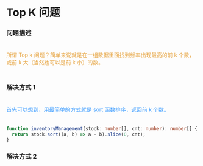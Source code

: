 # Top K 问题

### 问题描述

  <div style="color: #E6A23C; fontSize: 18px; padding: 20px 0">
  所谓 Top k 问题？简单来说就是在一组数据里面找到频率出现最高的前 k 个数，或前 k 大（当然也可以是前 k 小）的数。
  </div>

### 解决方式 1

  <div style="color: #409EFF; fontSize: 18px; padding: 20px 0">
  首先可以想到，用最简单的方式就是 sort 函数排序，返回前 k 个数。
  </div>

```ts
function inventoryManagement(stock: number[], cnt: number): number[] {
  return stock.sort((a, b) => a - b).slice(0, cnt);
}
```

### 解决方式 2
